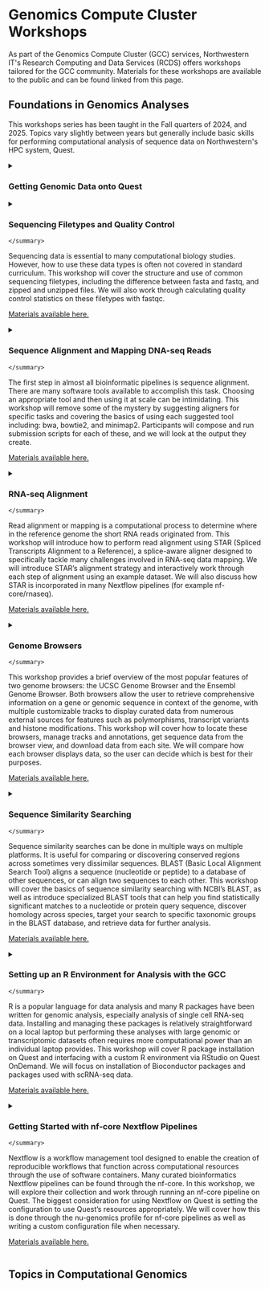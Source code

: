 # Genomics Compute Cluster Workshops

As part of the Genomics Compute Cluster (GCC) services, Northwestern IT's Research Computing and Data Services (RCDS) offers workshops tailored for the GCC community.
Materials for these workshops are available to the public and can be found linked from this page.

## Foundations in Genomics Analyses

This workshops series has been taught in the Fall quarters of 2024, and 2025. Topics vary slightly between years but generally include basic skills for performing computational analysis of sequence data on Northwestern's HPC system, Quest.

<details markdown="1">
  <summary markdown="1">

### Getting Genomic Data onto Quest
  
  </summary>
  Public genomic repositories such as the Gene Expression Omnibus (GEO), Sequence Read Archive (SRA), and the European Nucleotide Archive (ENA) are invaluable resources but can be challenging to use due to their diverse structures, metadata formats, and download protocols. This workshop introduces key tools and workflows for accessing raw sequencing data from major public databases to work with on Quest. Participants will learn how to map between GEO and SRA accessions and retrieve metadata and sequence files using command-line tools. We will also discuss best practices for data management, metadata parsing, and troubleshooting common issues in retrieval workflows.
  
  [Materials available here.](https://github.com/palupaca/Getting-Genomic-Data-Onto-Quest)
  
</details>


<details markdown="1">
  <summary markdown="1">
    
### Sequencing Filetypes and Quality Control
    
    </summary>
  Sequencing data is essential to many computational biology studies. However, how to use these data types is often not covered in standard curriculum. This workshop will cover the structure and use of common sequencing filetypes, including the difference between fasta and fastq, and zipped and unzipped files. We will also work through calculating quality control statistics on these filetypes with fastqc.
  
  [Materials available here.](https://github.com/nuitrcs/genomic_filetypes)
  
</details>


<details markdown="1">
  <summary markdown="1">
    
### Sequence Alignment and Mapping DNA-seq Reads
    
    </summary>
The first step in almost all bioinformatic pipelines is sequence alignment. There are many software tools available to accomplish this task. Choosing an appropriate tool and then using it at scale can be intimidating. This workshop will remove some of the mystery by suggesting aligners for specific tasks and covering the basics of using each suggested tool including: bwa, bowtie2, and minimap2. Participants will compose and run submission scripts for each of these, and we will look at the output they create.
  
  [Materials available here.](https://github.com/nuitrcs/sequence_alignment)
  
</details>


<details markdown="1">
  <summary markdown="1">
    
### RNA-seq Alignment
    
    </summary>
    
Read alignment or mapping is a computational process to determine where in the reference genome the short RNA reads originated from. This workshop will introduce how to perform read alignment using STAR (Spliced Transcripts Alignment to a Reference), a splice-aware aligner designed to specifically tackle many challenges involved in RNA-seq data mapping. We will introduce STAR’s alignment strategy and interactively work through each step of alignment using an example dataset. We will also discuss how STAR is incorporated in many Nextflow pipelines (for example nf-core/rnaseq).
  
  [Materials available here.](https://github.com/nuitrcs/star_aligner_workshop)
  
</details>


<details markdown="1">
  <summary markdown="1">
    
### Genome Browsers
    
    </summary>
    
This workshop provides a brief overview of the most popular features of two genome browsers: the UCSC Genome Browser and the Ensembl Genome Browser. Both browsers allow the user to retrieve comprehensive information on a gene or genomic sequence in context of the genome, with multiple customizable tracks to display curated data from numerous external sources for features such as polymorphisms, transcript variants and histone modifications.
This workshop will cover how to locate these browsers, manage tracks and annotations, get sequence data from the browser view, and download data from each site. We will compare how each browser displays data, so the user can decide which is best for their purposes.
 
  [Materials available here.](https://github.com/galterdatalab/foundations-genomebrowsers)
  
</details>


<details markdown="1">
  <summary markdown="1">
    
### Sequence Similarity Searching
    
    </summary>
    
Sequence similarity searches can be done in multiple ways on multiple platforms. It is useful for comparing or discovering conserved regions across sometimes very dissimilar sequences. BLAST (Basic Local Alignment Search Tool) aligns a sequence (nucleotide or peptide) to a database of other sequences, or can align two sequences to each other. This workshop will cover the basics of sequence similarity searching with NCBI’s BLAST, as well as introduce specialized BLAST tools that can help you find statistically significant matches to a nucleotide or protein query sequence, discover homology across species, target your search to specific taxonomic groups in the BLAST database, and retrieve data for further analysis.
 
  [Materials available here.](https://github.com/galterdatalab/foundations-sequence-similarity)
  
</details>


<details markdown="1">
  <summary markdown="1">
    
### Setting up an R Environment for Analysis with the GCC
    
    </summary>
    
R is a popular language for data analysis and many R packages have been written for genomic analysis, especially analysis of single cell RNA-seq data. Installing and managing these packages is relatively straightforward on a local laptop but performing these analyses with large genomic or transcriptomic datasets often requires more computational power than an individual laptop provides. This workshop will cover R package installation on Quest and interfacing with a custom R environment via RStudio on Quest OnDemand. We will focus on installation of Bioconductor packages and packages used with scRNA-seq data.
 
  [Materials available here.](https://github.com/nuitrcs/R_environments_GCC)
  
</details>


<details markdown="1">
  <summary markdown="1">
    
### Getting Started with nf-core Nextflow Pipelines
    
    </summary>
    
Nextflow is a workflow management tool designed to enable the creation of reproducible workflows that function across computational resources through the use of software containers. Many curated bioinformatics Nextflow pipelines can be found through the nf-core. In this workshop, we will explore their collection and work through running an nf-core pipeline on Quest. The biggest consideration for using Nextflow on Quest is setting the configuration to use Quest’s resources appropriately. We will cover how this is done through the nu-genomics profile for nf-core pipelines as well as writing a custom configuration file when necessary.
 
  [Materials available here.](https://github.com/nuitrcs/nextflow_nfcore_intro)
  
</details>

## Topics in Computational Genomics

